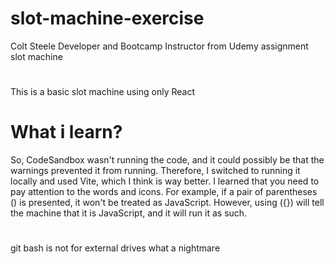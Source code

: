# slot-machine-exercise
Colt Steele Developer and Bootcamp Instructor from Udemy assignment slot machine
#
This is a basic slot machine using only React


# What i learn?
So, CodeSandbox wasn't running the code, and it could possibly be that the warnings prevented it from running. Therefore, I switched to running it locally and used Vite, which I think is way better. I learned that you need to pay attention to the words and icons. For example, if a pair of parentheses () is presented, it won't be treated as JavaScript. However, using ({}) will tell the machine that it is JavaScript, and it will run it as such.
#
git bash is not for external drives what a nightmare
